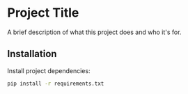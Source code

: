 # Project Title

A brief description of what this project does and who it's for.

## Installation 

Install project dependencies:

```bash
pip install -r requirements.txt